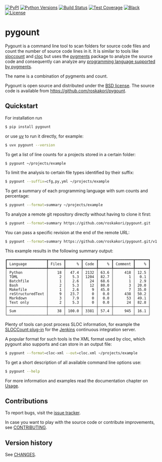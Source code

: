 [![PyPI](https://img.shields.io/pypi/v/pygount)](https://pypi.org/project/pygount/)
[![Python Versions](https://img.shields.io/pypi/pyversions/pygount.svg)](https://www.python.org/downloads/)
[![Build Status](https://github.com/roskakori/pygount/actions/workflows/build.yml/badge.svg)](https://github.com/roskakori/pygount/actions/workflows/build.yml)
[![Test Coverage](https://img.shields.io/coveralls/github/roskakori/pygount)](https://coveralls.io/r/roskakori/pygount?branch=main)
[![Black](https://img.shields.io/badge/code%20style-black-000000.svg)](https://github.com/psf/black)
[![License](https://img.shields.io/github/license/roskakori/pygount)](https://opensource.org/licenses/BSD-3-Clause)

# pygount

Pygount is a command line tool to scan folders for source code files and
count the number of source code lines in it. It is similar to tools like
[sloccount](https://www.dwheeler.com/sloccount/) and
[cloc](https://github.com/AlDanial/cloc) but uses the
[pygments](https://pygments.org/)
package to analyze the source code and consequently can analyze any
[programming language supported by pygments](https://pygments.org/languages/).

The name is a combination of pygments and count.

Pygount is open source and distributed under the
[BSD license](https://opensource.org/licenses/BSD-3-Clause). The source
code is available from https://github.com/roskakori/pygount.

## Quickstart

For installation run

```bash
$ pip install pygount
```

or use [uv](https://docs.astral.sh/uv/) to run it directly, for example:

```bash
$ uvx pygount --version
```

To get a list of line counts for a projects stored in a certain folder:

```bash
$ pygount ~/projects/example
```

To limit the analysis to certain file types identified by their suffix:

```bash
$ pygount --suffix=cfg,py,yml ~/projects/example
```

To get a summary of each programming language with sum counts and percentage:

```bash
$ pygount --format=summary ~/projects/example
```

To analyze a remote git repository directly without having to clone it first:

```bash
$ pygount --format=summary https://github.com/roskakori/pygount.git
```

You can pass a specific revision at the end of the remote URL:

```bash
$ pygount --format=summary https://github.com/roskakori/pygount.git/v1.5.1
```

This example results in the following summary output:

```
┏━━━━━━━━━━━━━━━━━━┳━━━━━━━┳━━━━━━━┳━━━━━━┳━━━━━━┳━━━━━━━━━┳━━━━━━┓
┃ Language         ┃ Files ┃     % ┃ Code ┃    % ┃ Comment ┃    % ┃
┡━━━━━━━━━━━━━━━━━━╇━━━━━━━╇━━━━━━━╇━━━━━━╇━━━━━━╇━━━━━━━━━╇━━━━━━┩
│ Python           │    18 │  47.4 │ 2132 │ 63.6 │     418 │ 12.5 │
│ TOML             │     2 │   5.3 │ 1204 │ 82.7 │       1 │  0.1 │
│ Batchfile        │     1 │   2.6 │   24 │ 68.6 │       1 │  2.9 │
│ Bash             │     2 │   5.3 │   12 │ 80.0 │       3 │ 20.0 │
│ Makefile         │     1 │   2.6 │    9 │ 45.0 │       7 │ 35.0 │
│ reStructuredText │     9 │  23.7 │    0 │  0.0 │     438 │ 50.2 │
│ Markdown         │     3 │   7.9 │    0 │  0.0 │      53 │ 49.1 │
│ Text only        │     2 │   5.3 │    0 │  0.0 │      24 │ 82.8 │
├──────────────────┼───────┼───────┼──────┼──────┼─────────┼──────┤
│ Sum              │    38 │ 100.0 │ 3381 │ 57.4 │     945 │ 16.1 │
└──────────────────┴───────┴───────┴──────┴──────┴─────────┴──────┘
```

Plenty of tools can post process SLOC information, for example the
[SLOCCount plug-in](https://wiki.jenkins-ci.org/display/JENKINS/SLOCCount+Plugin)
for the [Jenkins](https://jenkins.io/) continuous integration server.

A popular format for such tools is the XML format used by cloc, which pygount
also supports and can store in an output file:

```bash
$ pygount --format=cloc-xml --out=cloc.xml ~/projects/example
```

To get a short description of all available command line options use:

```bash
$ pygount --help
```

For more information and examples read the documentation chapter on
[Usage](https://pygount.readthedocs.io/en/latest/usage/).

## Contributions

To report bugs, visit the
[issue tracker](https://github.com/roskakori/pygount/issues).

In case you want to play with the source code or contribute improvements, see
[CONTRIBUTING](https://pygount.readthedocs.io/en/latest/contributing/).

## Version history

See [CHANGES](https://pygount.readthedocs.io/en/latest/changes/).
